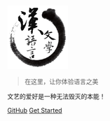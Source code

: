 ![logo](images/langart.png)

> 在这里，让你体验语言之美

文艺的爱好是一种无法毁灭的本能！

[GitHub](https://github.com/CN-Tower/langart)
[Get Started](README.md)
